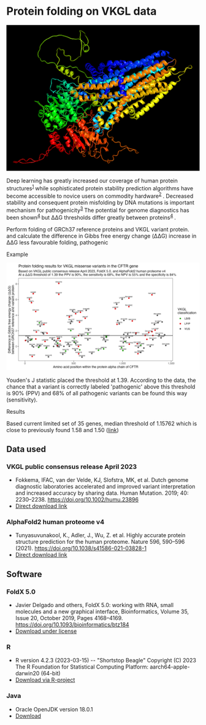 # Protein folding on VKGL data
![Protein structure example of the CFTR gene](img/pymol-cftr-small.png)

Deep learning has greatly increased our coverage of human protein structures<sup>[1](https://www.nature.com/articles/s41586-021-03819-2) </sup> while sophisticated protein stability prediction algorithms have become accessible to novice users on commodity hardware<sup>[2](https://doi.org/10.1093/bioinformatics/btz184) </sup>.
Decreased stability and consequent protein misfolding by DNA mutations is important mechanism for pathogenicity<sup>[3](https://pubs.acs.org/doi/10.1021/jacs.5b03743) </sup>
The potential for genome diagnostics has been shown<sup>[4](https://genomemedicine.biomedcentral.com/articles/10.1186/s13073-022-01082-2) </sup> but ΔΔG thresholds differ greatly between proteins<sup>[4](https://doi.org/10.1186/1471-2105-10-S8-S8) </sup>.



Perform folding of GRCh37 reference proteins and VKGL variant protein.
and calculate the difference in Gibbs free energy change (ΔΔG)
increase in ΔΔG less favourable folding, pathogenic

Example

![CFTR folding on VKGL variants](img/ddg_vkgl_CFTR.png)

Youden's J statistic placed the threshold at 1.39.
According to the data, the chance that a variant is correctly labeled 'pathogenic' above this threshold is 90% (PPV) and 68% of all pathogenic variants can be found this way (sensitivity).

Results

Based current limited set of 35 genes, median threshold of 1.15762
which is close to previously found 1.58 and 1.50 ([link](https://www.nature.com/articles/s41598-020-72404-w))


## Data used

### VKGL public consensus release April 2023
* Fokkema, IFAC, van der Velde, KJ, Slofstra, MK, et al. Dutch genome diagnostic laboratories accelerated and improved variant interpretation and increased accuracy by sharing data. Human Mutation. 2019; 40: 2230–2238. https://doi.org/10.1002/humu.23896
* [Direct download link](https://downloads.molgeniscloud.org/downloads/VKGL/VKGL_public_consensus_202304.tsv)

### AlphaFold2 human proteome v4
* Tunyasuvunakool, K., Adler, J., Wu, Z. et al. Highly accurate protein structure prediction for the human proteome. Nature 596, 590–596 (2021). https://doi.org/10.1038/s41586-021-03828-1
* [Direct download link](https://ftp.ebi.ac.uk/pub/databases/alphafold/latest/UP000005640_9606_HUMAN_v4.tar)

## Software

### FoldX 5.0
* Javier Delgado and others, FoldX 5.0: working with RNA, small molecules and a new graphical interface, Bioinformatics, Volume 35, Issue 20, October 2019, Pages 4168–4169. https://doi.org/10.1093/bioinformatics/btz184
* [Download under license](https://foldxsuite.crg.eu)

### R
* R version 4.2.3 (2023-03-15) -- "Shortstop Beagle"
  Copyright (C) 2023 The R Foundation for Statistical Computing
  Platform: aarch64-apple-darwin20 (64-bit)
* [Download via R-project](https://www.r-project.org)

### Java
* Oracle OpenJDK version 18.0.1
* [Download](https://www.oracle.com/java/technologies/downloads)

